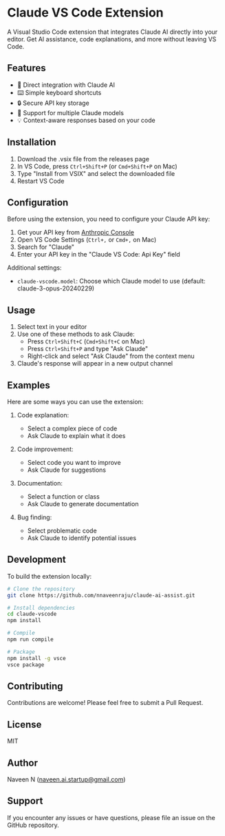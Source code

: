 # Claude VS Code Extension

A Visual Studio Code extension that integrates Claude AI directly into your editor. Get AI assistance, code explanations, and more without leaving VS Code.

## Features

- 🤖 Direct integration with Claude AI
- ⌨️ Simple keyboard shortcuts
- 🔒 Secure API key storage
- 📝 Support for multiple Claude models
- 💡 Context-aware responses based on your code

## Installation

1. Download the .vsix file from the releases page
2. In VS Code, press `Ctrl+Shift+P` (or `Cmd+Shift+P` on Mac)
3. Type "Install from VSIX" and select the downloaded file
4. Restart VS Code

## Configuration

Before using the extension, you need to configure your Claude API key:

1. Get your API key from [Anthropic Console](https://console.anthropic.com/)
2. Open VS Code Settings (`Ctrl+,` or `Cmd+,` on Mac)
3. Search for "Claude"
4. Enter your API key in the "Claude VS Code: Api Key" field

Additional settings:
- `claude-vscode.model`: Choose which Claude model to use (default: claude-3-opus-20240229)

## Usage

1. Select text in your editor
2. Use one of these methods to ask Claude:
   - Press `Ctrl+Shift+C` (`Cmd+Shift+C` on Mac)
   - Press `Ctrl+Shift+P` and type "Ask Claude"
   - Right-click and select "Ask Claude" from the context menu
3. Claude's response will appear in a new output channel

## Examples

Here are some ways you can use the extension:

1. Code explanation:
   - Select a complex piece of code
   - Ask Claude to explain what it does

2. Code improvement:
   - Select code you want to improve
   - Ask Claude for suggestions

3. Documentation:
   - Select a function or class
   - Ask Claude to generate documentation

4. Bug finding:
   - Select problematic code
   - Ask Claude to identify potential issues

## Development

To build the extension locally:

```bash
# Clone the repository
git clone https://github.com/nnaveenraju/claude-ai-assist.git

# Install dependencies
cd claude-vscode
npm install

# Compile
npm run compile

# Package
npm install -g vsce
vsce package
```

## Contributing

Contributions are welcome! Please feel free to submit a Pull Request.

## License

MIT

## Author

Naveen N (naveen.ai.startup@gmail.com)

## Support

If you encounter any issues or have questions, please file an issue on the GitHub repository.